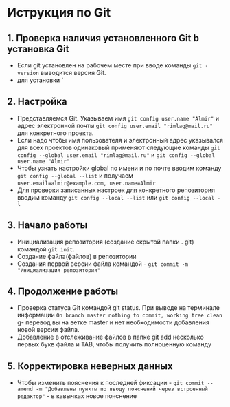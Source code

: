 # Иструкция по Git
## 1. Проверка наличия установленного Git b установка Git
* Если git установлен на рабочем месте при вводе команды `git -version` выводится версия Git.
* для установки `

## 2. Настройка
* Представляемся Git. Указываем имя `git config user.name "Almir"` и адрес электронной почты `git config user.email "rimlag@mail.ru"` для конкретного проекта.
* Если надо чтобы имя пользователя и электронный адрес указывался для всех проектов одинаковый применяют следующие команды `git config --global user.email "rimlag@mail.ru"` и `git config --global user.name "Almir"`
* Чтобы узнать настройки global по имени и по почте вводим команду `git config --global --list` и получаем `user.email=almir@example.com, user.name=Almir`
* Для проверки записанных настроек для конкретного репозитория вводим команду `git config --local --list` или `git config --local -l`


## 3. Начало работы
* Инициализация репозитория (создание скрытой папки . git) командой `git init`.
* Создание файла(файлов) в репозитории
* Создания первой версии файла командой - `git commit -m "Инициализация репозитория"`

## 4. Продолжение работы
* Проверка статуса Git командой git status. При выводе на терминале информации `On branch master nothing to commit, working tree clean` g- перевод вы на ветке master и нет необходимости добавления новой версии файла.
* Добавление в отслеживание файлов в папке git add несколько первых букв файла и TAB, чтобы получить полноценную команду





## 5. Корректировка неверных данных
* Чтобы изменить пояснения к последней фиксации - `git commit --amend -m "Добавлены пункты по вводу пояснений через встроенный редактор"` - в кавычках новое пояснение 

